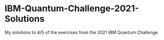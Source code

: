 # IBM-Quantum-Challenge-2021-Solutions
My solutions to 4/5 of the exercises from the 2021 IBM Quantum Challenge.
